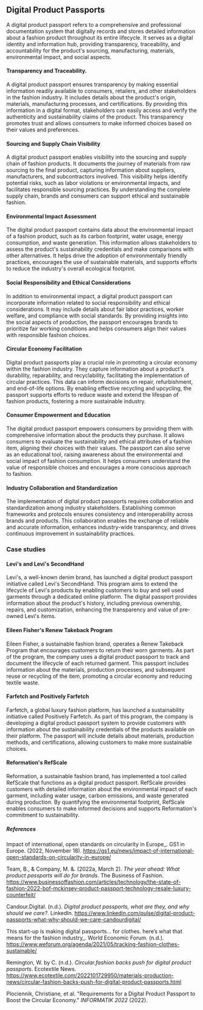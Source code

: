 ﻿## Digital Product Passports

A digital product passport refers to a comprehensive and professional documentation system that digitally records and stores detailed information about a fashion product throughout its entire lifecycle. It serves as a digital identity and information hub, providing transparency, traceability, and accountability for the product's sourcing, manufacturing, materials, environmental impact, and social aspects.

#### Transparency and Traceability.

A digital product passport ensures transparency by making essential information readily available to consumers, retailers, and other stakeholders in the fashion industry. It includes details about the product's origin, materials, manufacturing processes, and certifications. By providing this information in a digital format, stakeholders can easily access and verify the authenticity and sustainability claims of the product. This transparency promotes trust and allows consumers to make informed choices based on their values and preferences.

#### Sourcing and Supply Chain Visibility

A digital product passport enables visibility into the sourcing and supply chain of fashion products. It documents the journey of materials from raw sourcing to the final product, capturing information about suppliers, manufacturers, and subcontractors involved. This visibility helps identify potential risks, such as labor violations or environmental impacts, and facilitates responsible sourcing practices. By understanding the complete supply chain, brands and consumers can support ethical and sustainable fashion.

#### Environmental Impact Assessment

The digital product passport contains data about the environmental impact of a fashion product, such as its carbon footprint, water usage, energy consumption, and waste generation. This information allows stakeholders to assess the product's sustainability credentials and make comparisons with other alternatives. It helps drive the adoption of environmentally friendly practices, encourages the use of sustainable materials, and supports efforts to reduce the industry's overall ecological footprint.

#### Social Responsibility and Ethical Considerations

In addition to environmental impact, a digital product passport can incorporate information related to social responsibility and ethical considerations. It may include details about fair labor practices, worker welfare, and compliance with social standards. By providing insights into the social aspects of production, the passport encourages brands to prioritize fair working conditions and helps consumers align their values with responsible fashion choices.

#### Circular Economy Facilitation

Digital product passports play a crucial role in promoting a circular economy within the fashion industry. They capture information about a product's durability, reparability, and recyclability, facilitating the implementation of circular practices. This data can inform decisions on repair, refurbishment, and end-of-life options. By enabling effective recycling and upcycling, the passport supports efforts to reduce waste and extend the lifespan of fashion products, fostering a more sustainable industry.

#### Consumer Empowerment and Education

The digital product passport empowers consumers by providing them with comprehensive information about the products they purchase. It allows consumers to evaluate the sustainability and ethical attributes of a fashion item, aligning their choices with their values. The passport can also serve as an educational tool, raising awareness about the environmental and social impact of fashion consumption. It helps consumers understand the value of responsible choices and encourages a more conscious approach to fashion.

####  Industry Collaboration and Standardization

The implementation of digital product passports requires collaboration and standardization among industry stakeholders. Establishing common frameworks and protocols ensures consistency and interoperability across brands and products. This collaboration enables the exchange of reliable and accurate information, enhances industry-wide transparency, and drives continuous improvement in sustainability practices.

### Case studies

#### Levi's and Levi's SecondHand

Levi's, a well-known denim brand, has launched a digital product passport initiative called Levi's SecondHand. This program aims to extend the lifecycle of Levi's products by enabling customers to buy and sell used garments through a dedicated online platform. The digital passport provides information about the product's history, including previous ownership, repairs, and customization, enhancing the transparency and value of pre-owned Levi's items.

#### Eileen Fisher's Renew Takeback Program

Eileen Fisher, a sustainable fashion brand, operates a Renew Takeback Program that encourages customers to return their worn garments. As part of the program, the company uses a digital product passport to track and document the lifecycle of each returned garment. This passport includes information about the materials, production processes, and subsequent reuse or recycling of the item, promoting a circular economy and reducing textile waste.

#### Farfetch and Positively Farfetch

Farfetch, a global luxury fashion platform, has launched a sustainability initiative called Positively Farfetch. As part of this program, the company is developing a digital product passport system to provide customers with information about the sustainability credentials of the products available on their platform. The passport will include details about materials, production methods, and certifications, allowing customers to make more sustainable choices.

#### Reformation's RefScale

Reformation, a sustainable fashion brand, has implemented a tool called RefScale that functions as a digital product passport. RefScale provides customers with detailed information about the environmental impact of each garment, including water usage, carbon emissions, and waste generated during production. By quantifying the environmental footprint, RefScale enables consumers to make informed decisions and supports Reformation's commitment to sustainability.

##### References

Impact of international, open standards on circularity in Europe_. GS1 in Europe. (2022, November 18). https://gs1.eu/news/impact-of-international-open-standards-on-circularity-in-europe/

Team, B., & Company, M. &. (2022a, March 2). _The year ahead: What product passports will do for brands_. The Business of Fashion. https://www.businessoffashion.com/articles/technology/the-state-of-fashion-2022-bof-mckinsey-product-passport-technology-resale-luxury-counterfeit/

Candour.Digital. (n.d.). _Digital product passports, what are they, and why should we care?_. LinkedIn. https://www.linkedin.com/pulse/digital-product-passports-what-why-should-we-care-candourdigital/

This start-up is making digital passports... for clothes. here’s what that means for the fashion industry_. World Economic Forum. (n.d.). https://www.weforum.org/agenda/2021/05/tracking-fashion-clothes-sustainable/

Remington, W. by C. (n.d.). _Circular.fashion backs push for digital product passports_. Ecotextile News. https://www.ecotextile.com/2022101729950/materials-production-news/circular-fashion-backs-push-for-digital-product-passports.html

Plociennik, Christiane, et al. "Requirements for a Digital Product Passport to Boost the Circular Economy." _INFORMATIK 2022_ (2022).
